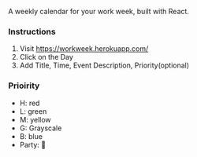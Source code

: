 A weekly calendar for your work week, built with React.

### Instructions
1. Visit https://workweek.herokuapp.com/
2. Click on the Day
3. Add Title, Time, Event Description, Priority(optional)

### Prioirity 
- H: red
- L: green
- M: yellow
- G: Grayscale 
- B: blue
- Party: 🎉


